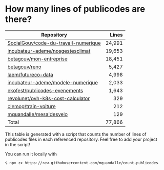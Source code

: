 # How many lines of publicodes are there?

<!--table:start-->
| Repository | Lines |
| --- | --: |
| [SocialGouv/code-du-travail-numerique](https://github.com/SocialGouv/code-du-travail-numerique/tree/master/packages/code-du-travail-modeles/src/modeles) | 24,991 |
| [incubateur-ademe/nosgestesclimat](https://github.com/incubateur-ademe/nosgestesclimat/tree/master/data) | 19,653 |
| [betagouv/mon-entreprise](https://github.com/betagouv/mon-entreprise/tree/master/modele-social/règles) | 18,451 |
| [betagouv/reno](https://github.com/betagouv/reno/tree/master/app/règles) | 5,427 |
| [laem/futureco-data](https://github.com/laem/futureco-data/tree/master/) | 4,998 |
| [incubateur-ademe/modele-numerique](https://github.com/incubateur-ademe/modele-numerique/tree/master/rules) | 2,033 |
| [ekofest/publicodes-evenements](https://github.com/ekofest/publicodes-evenements/tree/master/rules) | 1,643 |
| [revolunet/ovh-k8s-cost-calculator](https://github.com/revolunet/ovh-k8s-cost-calculator/tree/master/src) | 329 |
| [clemog/train-voiture](https://github.com/clemog/train-voiture/tree/master/src/data) | 212 |
| [mquandalle/mesaidesvelo](https://github.com/mquandalle/mesaidesvelo/tree/master/src) | 129 |
| Total | 77,866 |
<!--table:end-->

This table is generated with a script that counts the number of lines of publicodes files in each referenced repository. Feel free to add your project in the script!

You can run it locally with

```sh
$ npx zx https://raw.githubusercontent.com/mquandalle/count-publicodes-lines/master/count-publicodes-lines.mjs
```
